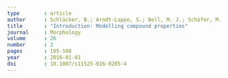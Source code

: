 ```yaml
---
type        : article   
author      : Schlücker, B.; Arndt-Lappe, S.; Bell, M. J.; Schäfer, M.
title       : "Introduction: Modelling compound properties"
journal     : Morphology
volume      : 26
number      : 2
pages       : 105-108
year        : 2016-01-01
doi         : 10.1007/s11525-016-9285-4
---
```

